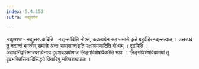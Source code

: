 ```yaml
---
index: 5.4.153
sutra: नद्यृतश्च

---
```

_नद्यृतश्च_ - नद्युत्तरपदादिति ।नद्यन्ता॑दिति नोक्तं, कप्रत्ययेन सह समासे कृते बहुव्रीहेरनद्यन्तत्वात् । उत्तरपदं तु नद्यन्तं भवत्येव,समासे अन्तः समासान्तः॑इति पक्षाश्रयणादिति बोध्यम् । दृढमिति । अदाढर्निवृत्तिमात्रपरत्वेनात्र दृढशब्दप्रयोगान्न लिङ्गविशेषविवक्षेति भावः । लिङ्गविशेषविवक्षायां तु दृढभक्तिरित्यादिसिद्धये प्रियादिषु भक्तिशब्दपाठः ।